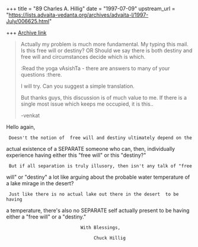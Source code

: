 +++
title = "89 Charles A. Hillig"
date = "1997-07-09"
upstream_url = "https://lists.advaita-vedanta.org/archives/advaita-l/1997-July/006625.html"

+++
[Archive link](https://lists.advaita-vedanta.org/archives/advaita-l/1997-July/006625.html)

>Actually my problem is much more fundamental. My typing this mail. Is this free
> will
>or destiny?
>OR
>Should we say there is both destiny and free will and circumstances decide
which
> is which.
>
>   :Read the yoga vAsishTa - there are answers to many of your questions
>   :there.
>
>I will try. Can you suggest a simple translation.
>
>But thanks guys, this discussion is of much value to me. If there is a single
> most
>issue which keeps me occupied, it is this..
>
>-venkat
>


Hello again,

     Doesn't the notion of  free will and destiny ultimately depend on the
actual existence of a SEPARATE someone who can, then, individually
experience having either this "free will" or this "destiny?"

     But if all separation is truly illusory, then isn't any talk of "free
will" or "destiny" a lot like arguing about the probable water temperature
of a lake mirage in the desert?

     Just like there is no actual lake out there in the desert  to be having
a temperature, there's also no SEPARATE self actually present to be having
either a "free will" or a "destiny."


                                With Blessings,

                                     Chuck Hillig

